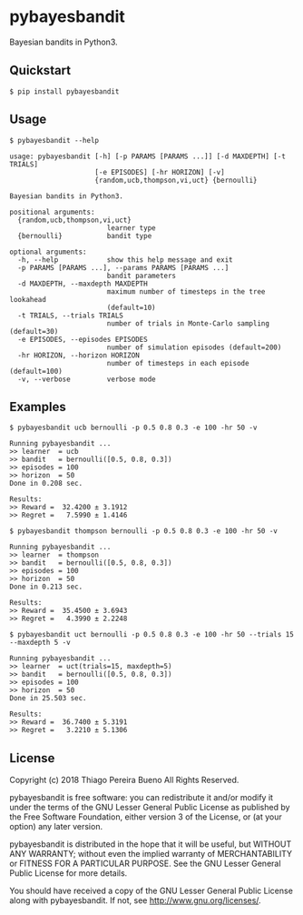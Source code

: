 # pybayesbandit

Bayesian bandits in Python3.

## Quickstart

```text
$ pip install pybayesbandit
```

## Usage

```text
$ pybayesbandit --help

usage: pybayesbandit [-h] [-p PARAMS [PARAMS ...]] [-d MAXDEPTH] [-t TRIALS]
                     [-e EPISODES] [-hr HORIZON] [-v]
                     {random,ucb,thompson,vi,uct} {bernoulli}

Bayesian bandits in Python3.

positional arguments:
  {random,ucb,thompson,vi,uct}
                        learner type
  {bernoulli}           bandit type

optional arguments:
  -h, --help            show this help message and exit
  -p PARAMS [PARAMS ...], --params PARAMS [PARAMS ...]
                        bandit parameters
  -d MAXDEPTH, --maxdepth MAXDEPTH
                        maximum number of timesteps in the tree lookahead
                        (default=10)
  -t TRIALS, --trials TRIALS
                        number of trials in Monte-Carlo sampling (default=30)
  -e EPISODES, --episodes EPISODES
                        number of simulation episodes (default=200)
  -hr HORIZON, --horizon HORIZON
                        number of timesteps in each episode (default=100)
  -v, --verbose         verbose mode
```

## Examples

```text
$ pybayesbandit ucb bernoulli -p 0.5 0.8 0.3 -e 100 -hr 50 -v

Running pybayesbandit ...
>> learner  = ucb
>> bandit   = bernoulli([0.5, 0.8, 0.3])
>> episodes = 100
>> horizon  = 50
Done in 0.208 sec.

Results:
>> Reward =  32.4200 ± 3.1912
>> Regret =   7.5990 ± 1.4146
```

```text
$ pybayesbandit thompson bernoulli -p 0.5 0.8 0.3 -e 100 -hr 50 -v

Running pybayesbandit ...
>> learner  = thompson
>> bandit   = bernoulli([0.5, 0.8, 0.3])
>> episodes = 100
>> horizon  = 50
Done in 0.213 sec.

Results:
>> Reward =  35.4500 ± 3.6943
>> Regret =   4.3990 ± 2.2248
```

```text
$ pybayesbandit uct bernoulli -p 0.5 0.8 0.3 -e 100 -hr 50 --trials 15 --maxdepth 5 -v

Running pybayesbandit ...
>> learner  = uct(trials=15, maxdepth=5)
>> bandit   = bernoulli([0.5, 0.8, 0.3])
>> episodes = 100
>> horizon  = 50
Done in 25.503 sec.

Results:
>> Reward =  36.7400 ± 5.3191
>> Regret =   3.2210 ± 5.1306
```

## License

Copyright (c) 2018 Thiago Pereira Bueno All Rights Reserved.

pybayesbandit is free software: you can redistribute it and/or modify it
under the terms of the GNU Lesser General Public License as published by
the Free Software Foundation, either version 3 of the License, or (at
your option) any later version.

pybayesbandit is distributed in the hope that it will be useful, but
WITHOUT ANY WARRANTY; without even the implied warranty of
MERCHANTABILITY or FITNESS FOR A PARTICULAR PURPOSE. See the GNU Lesser
General Public License for more details.

You should have received a copy of the GNU Lesser General Public License
along with pybayesbandit. If not, see http://www.gnu.org/licenses/.
